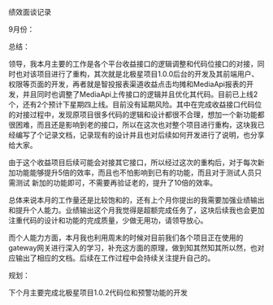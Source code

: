 绩效面谈记录

9月份：

总结：

领导，我本月主要的工作是各个平台收益接口的逻辑调整和代码位接口的对接，同时也对该项目进行了重构，其次就是北极星项目1.0.0后台的开发及其前端用户、权限等页面的开发，再者就是智投报表渠道收益点击均摊和MediaApi报表的开发，并且同时也调整了MediaApi上传接口的逻辑并且优化其代码。目前已上线2个，还有2个预计下星期四上线。目前没有延期风险。其中在完成收益接口代码位的对接过程中，发现原项目很多代码的逻辑和设计都很不合理，想加一个新功能都很困难，而且还是影响到老的接口，所以在这次也对整个项目进行重构，这块我已经编写了个记录文档，记录现有的设计并且也对后续如何开发进行了说明，也分享给大家。

由于这个收益项目后续可能会对接其它接口，所以经过这次的重构后，对于每次新加功能能够提升5倍的效率，而且也不怕影响到已有的功能，而且对于测试人员只需测试 新加的功能即可，不需要再验证老的，提升了10倍的效率。

总体来说本月的工作量还是比较饱和的，还有上个月你提出的我需要加强业绩输出和提升个人能力。业绩输出这个月我觉得是超额完成任务了，这块后续我也会更加注重代码的设计和功能的完成质量，少做无用功，请领导放心。

而个人能力方面，本月我也利用周末的时候对目前我们各个项目正在使用的gateway网关进行深入的学习，补充这方面的原理，做到知其然知其所以然，也对应输出了相应的文档。后续在工作过程中会持续关注提升自己的。



规划：

下个月主要完成北极星项目1.0.2代码位和预警功能的开发

